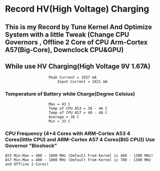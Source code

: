 ﻿# Record HV(High Voltage) Charging


## This is my Record by Tune Kernel And Optimize System with a little Tweak (Change CPU Governors , Offline 2 Core of CPU Arm-Cortex A57(Big-Core), Downclock CPU&GPU)


## While use **HV Charging**(High Voltage 9V 1.67A) 
					    Peak Current = 1037 mA 
				            Input Current = 1021 mA


### Temperature of Battery while Charge(Degree Celsius) 
					    Max = 43 C 
					    Temp of CPU A53 = 38 - 46 C 
					    Temp of CPU A57 = 40 - 48 C
					    Average = 36 C
					    Min = 33 C


### CPU Frequency (4+4 Cores with **ARM-Cortex A53 4 Cores**(little CPU) and **ARM-Cortex A57 4 Cores**(BIG CPU)) Use Governor **"Bioshock"** 
	A53 Min-Max = 400 - 1000 MHz (Default From Kernel is 400 - 1300 MHz)
	A57 Min-Max = 400 - 1000 MHz (Default From Kernel is 700 - 1300 MHz and Offline 2 Cores)

